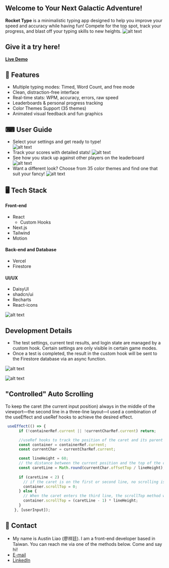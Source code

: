 ## Welcome to Your Next Galactic Adventure!


**Rocket Type** is a minimalistic typing app designed to help you improve your speed and accuracy while having fun! Compete for the top spot, track your progress, and blast off your typing skills to new heights.
![alt text](homepage.gif)

## Give it a try here!
**[Live Demo](https://celestial-scribes.vercel.app)**

## 🚩 Features

- Multiple typing modes: Timed, Word Count, and free mode
- Clean, distraction-free interface
- Real-time stats: WPM, accuracy, errors, raw speed
- Leaderboards & personal progress tracking
- Color Themes Support (35 themes)
- Animated visual feedback and fun graphics


## ⌨ User Guide
- Select your settings and get ready to type! <br>
![alt text](<Screenshot 2025-06-20 at 22.29.58.png>)
- Track your scores with detailed stats!
![alt text](<Screenshot 2025-07-01 at 13.41.46.png>)
- See how you stack up against other players on the leaderboard
![alt text](image-2.png)
- Want a different look? Choose from 35 color themes and find one that suit your fancy!
![alt text](image-3.png)

## 🖥️ Tech Stack

#### Front-end
- React
    - Custom Hooks
- Next.js
- Tailwind
- Motion


#### Back-end and Database
- Vercel
- Firestore


#### UI/UX
- DaisyUI
- shadcn/ui
- Recharts
- React-icons


![alt text](image.png)

## Development Details

- The test settings, current test results, and login state are managed by a custom hook. Certain settings are only visible in certain game modes. 
- Once a test is completed, the result in the custom hook will be sent to the Firestore database via an async function.

![alt text](image-4.png)

![alt text](result.gif)

## "Controlled" Auto Scrolling
To keep the caret (the current input position) always in the middle of the viewport—the second line in a three-line layout—I used a combination of the useEffect and useRef hooks to achieve the desired effect.


``` JavaScript
 useEffect(() => {
      if (!containerRef.current || !currentCharRef.current) return;

      //useRef hooks to track the position of the caret and its parent container
      const container = containerRef.current; 
      const currentChar = currentCharRef.current;

      const lineHeight = 60;
      // the distance between the current position and the top of the container
      const caretLine = Math.round(currentChar.offsetTop / lineHeight);
    
      if (caretLine < 2) {
        // if the caret is on the first or second line, no scrolling is required.
        container.scrollTop = 0;
      } else {
        // When the caret enters the third line, the scrollTop method will be triggered. Therefore, always keeping three lines of text visible.
        container.scrollTop = (caretLine - 1) * lineHeight;
      }
    }, [userInput]);
```

## 📧 Contact
- My name is Austin Liao (廖祥廷). I am a front-end developer based in Taiwan. You can reach me via one of the methods below. Come and say hi!
- [E-mail](austin.ht.liao@gmail.com)
- [LinkedIn](https://www.linkedin.com/in/hsiang-ting-liao/)
